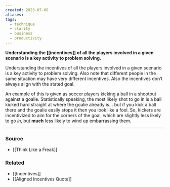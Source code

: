 ```yaml
---
created: 2023-07-08
aliases: 
tags:
  - technique
  - clarity
  - business
  - productivity
---
```

**Understanding the [[incentives]] of all the players involved in a given scenario is a key activity to problem solving.**

Understanding the incentives of all the players involved in a given scenario is a key activity to problem solving. Also note that different people in the same situation may have very different incentives. Also the incentives don’t always align with the stated goal. 

An example of this is given as soccer players kicking a ball in a shootout against a goalie. Statistically speaking, the most likely shot to go in is a ball kicked hard straight at where the goalie already is… but if you kick a ball there and the goalie easily stops it then you look like a fool. So, kickers are incentivized to aim for the corners of the goal, which are slightly less likely to go *in*, but **much** less likely to wind up embarrassing them.

---

### Source
- [[Think Like a Freak]]

### Related
- [[Incentives]]
- [[Aligned Incentives Quote]]